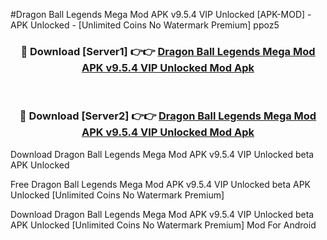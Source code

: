#Dragon Ball Legends Mega Mod APK v9.5.4 VIP Unlocked [APK-MOD] - APK Unlocked - [Unlimited Coins No Watermark Premium] ppoz5



<div align="center">

<h3>🔴 Download [Server1] 👉👉 <a href="https://momento.my/?title=Dragon_Ball_Legends_Mega_Mod_APK_v9.5.4_VIP_Unlocked">Dragon Ball Legends Mega Mod APK v9.5.4 VIP Unlocked Mod Apk</a></h3><br>

<h3>🔴 Download [Server2] 👉👉 <a href="https://momento.my/?title=Dragon_Ball_Legends_Mega_Mod_APK_v9.5.4_VIP_Unlocked">Dragon Ball Legends Mega Mod APK v9.5.4 VIP Unlocked Mod Apk</a></h3>
</div>



Download Dragon Ball Legends Mega Mod APK v9.5.4 VIP Unlocked beta APK Unlocked

Free Dragon Ball Legends Mega Mod APK v9.5.4 VIP Unlocked beta APK Unlocked [Unlimited Coins No Watermark Premium]

Download Dragon Ball Legends Mega Mod APK v9.5.4 VIP Unlocked beta APK Unlocked [Unlimited Coins No Watermark Premium] Mod For Android
